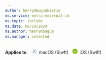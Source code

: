 ```yaml
---
author: henrymbuguakiarie
ms.service: entra-external-id
ms.topic: include
ms.date: 08/14/2024
ms.author: henrymbugua
ms.manager: celested
---
```


**Applies to**: ![White circle with a gray X symbol.](../media/common/applies-to-no.png) macOS (Siwft) ![Green circle with a white check mark symbol.](../media/common/applies-to-yes.png) iOS (Swift)
